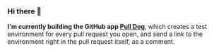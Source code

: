 ### Hi there 👋

**I'm currently building the GitHub app [Pull Dog](https://dogger.io)**, which creates a test environment for every pull request you open, and send a link to the environment right in the pull request itself, as a comment.

<!--
**ffMathy/ffMathy** is a ✨ _special_ ✨ repository because its `README.md` (this file) appears on your GitHub profile.

Here are some ideas to get you started:

- 🔭 I’m currently working on ...
- 🌱 I’m currently learning ...
- 👯 I’m looking to collaborate on ...
- 🤔 I’m looking for help with ...
- 💬 Ask me about ...
- 📫 How to reach me: ...
- 😄 Pronouns: ...
- ⚡ Fun fact: ...
-->
